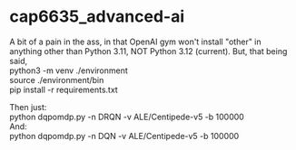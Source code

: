 # cap6635_advanced-ai

A bit of a pain in the ass, in that OpenAI gym won't install "other" in anything other than Python 3.11, NOT Python 3.12 (current).
But, that being said,  
python3 -m venv ./environment  
source ./environment/bin  
pip install -r requirements.txt  

Then just:  
python dqpomdp.py -n DRQN -v ALE/Centipede-v5 -b 100000  
And:  
python dqpomdp.py -n DQN -v ALE/Centipede-v5 -b 100000  
